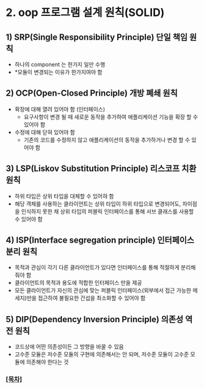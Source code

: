 # 2. oop 프로그램 설계 원칙(SOLID)


## 1) SRP(Single Responsibility Principle) 단일 책임 원칙
* 하나의 component 는 한가지 일만 수행
* \*모듈이 변경되는 이유가 한가지여야 함

## 2) OCP(Open-Closed Principle) 개방 폐쇄 원칙
* 확장에 대해 열려 있어야 함 (인터페이스)
  * 요구사항이 변경 될 때 새로운 동작을 추가하여 애플리케이션 기능을 확장 할 수 있어야 함
* 수정에 대해 닫혀 있어야 함
  * 기존의 코드를 수정하지 않고 애플리케이션의 동작을 추가하거나 변경 할 수 있어야 함

## 3) LSP(Liskov Substitution Principle) 리스코프 치환 원칙
* 하위 타입은 상위 타입을 대체할 수 있어햐 함
* 해당 객체를 사용하는 클라이언트는 상위 타입이 하위 타입으로 변경되어도, 차이점을 인식하지 못한 채 상위 타입의 퍼블릭 인터페이스를 통해 서브 클래스를 사용할 수 있어야 함

## 4) ISP(Interface segregation principle) 인터페이스 분리 원칙
* 목적과 관심이 각기 다른 클라이언트가 있다면 인터페이스를 통해 적절하게 분리해줘야 함
* 클라이언트의 목적과 용도에 적합한 인터페이스 만을 제공
* 모든 클라이언트가 자신의 관심에 맞는 퍼블릭 인터페이스(외부에서 접근 가능한 메세지)만을 접근하여 불필요한 간섭을 최소화할 수 있어야 함

## 5) DIP(Dependency Inversion Principle) 의존성 역전 원칙
* 코드상에 어떤 의존성이든 그 방향을 바꿀 수 있음
* 고수준 모듈은 저수준 모듈의 구현에 의존해서는 안 되며, 저수준 모듈이 고수준 모듈에 의존해야 한다는 것

### [[목차]](https://gitlab.theuber.co.kr:8989/study/ch.kim/-/blob/main/study/index.md)